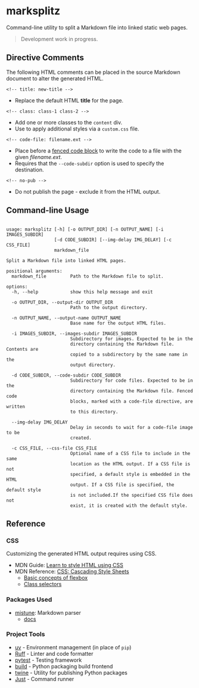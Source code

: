 # marksplitz

Command-line utility to split a Markdown file into linked static web pages.

> Development work in progress.

## Directive Comments

The following HTML comments can be placed in the source Markdown document to alter the generated HTML.

`<!-- title: new-title -->`

- Replace the default HTML **title** for the page.

`<!-- class: class-1 class-2 -->`

- Add one or more classes to the `content` div.
- Use to apply additional styles via a `custom.css` file.

`<!-- code-file: filename.ext -->`

- Place before a [fenced code block](https://docs.github.com/en/get-started/writing-on-github/working-with-advanced-formatting/creating-and-highlighting-code-blocks#fenced-code-blocks) to write the code to a file with the given *filename.ext*.
- Requires that the `--code-subdir` option is used to specify the destination.

`<!-- no-pub -->`

- Do not publish the page - exclude it from the HTML output.

## Command-line Usage

```

usage: marksplitz [-h] [-o OUTPUT_DIR] [-n OUTPUT_NAME] [-i IMAGES_SUBDIR]
                  [-d CODE_SUBDIR] [--img-delay IMG_DELAY] [-c CSS_FILE]
                  markdown_file

Split a Markdown file into linked HTML pages.

positional arguments:
  markdown_file         Path to the Markdown file to split.

options:
  -h, --help            show this help message and exit

  -o OUTPUT_DIR, --output-dir OUTPUT_DIR
                        Path to the output directory.

  -n OUTPUT_NAME, --output-name OUTPUT_NAME
                        Base name for the output HTML files.

  -i IMAGES_SUBDIR, --images-subdir IMAGES_SUBDIR
                        Subdirectory for images. Expected to be in the
                        directory containing the Markdown file. Contents are
                        copied to a subdirectory by the same name in the
                        output directory.

  -d CODE_SUBDIR, --code-subdir CODE_SUBDIR
                        Subdirectory for code files. Expected to be in the
                        directory containing the Markdown file. Fenced code
                        blocks, marked with a code-file directive, are written
                        to this directory.

  --img-delay IMG_DELAY
                        Delay in seconds to wait for a code-file image to be
                        created.

  -c CSS_FILE, --css-file CSS_FILE
                        Optional name of a CSS file to include in the same
                        location as the HTML output. If a CSS file is not
                        specified, a default style is embedded in the HTML
                        output. If a CSS file is specified, the default style
                        is not included.If the specified CSS file does not
                        exist, it is created with the default style.

```

## Reference

### CSS

Customizing the generated HTML output requires using CSS.

- MDN Guide: [Learn to style HTML using CSS](https://developer.mozilMDNla.org/en-US/docs/Learn/CSS)
- MDN Reference: [CSS: Cascading Style Sheets](https://developer.mozilla.org/en-US/docs/Web/CSS)
  - [Basic concepts of flexbox](https://developer.mozilla.org/en-US/docs/Web/CSS/CSS_flexible_box_layout/Basic_concepts_of_flexbox)
  - [Class selectors](https://developer.mozilla.org/en-US/docs/Web/CSS/Class_selectors)

### Packages Used

- [mistune](https://pypi.org/project/mistune/): Markdown parser
    - [docs](https://mistune.lepture.com/en/latest/)

### Project Tools

- [uv](https://github.com/astral-sh/uv#readme) - Environment management (in place of `pip`)
- [Ruff](https://docs.astral.sh/ruff/) - Linter and code formatter
- [pytest](https://docs.pytest.org/en/stable/) - Testing framework
- [build](https://build.pypa.io/en/stable/index.html) - Python packaging build frontend
- [twine](https://twine.readthedocs.io/en/latest/) - Utility for publishing Python packages
- [Just](https://github.com/casey/just#readme) - Command runner
